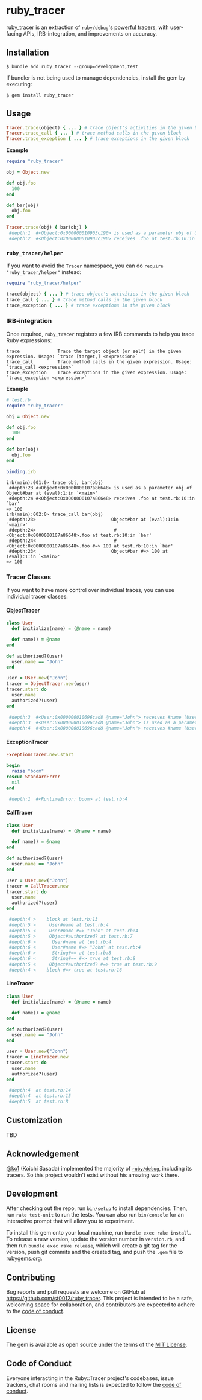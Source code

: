 # ruby_tracer

ruby_tracer is an extraction of [`ruby/debug`](https://github.com/ruby/debug)'s [powerful tracers](https://github.com/ruby/debug/blob/master/lib/debug/tracer.rb), with user-facing APIs, IRB-integration, and improvements on accuracy.

## Installation

```shell
$ bundle add ruby_tracer --group=development,test
```

If bundler is not being used to manage dependencies, install the gem by executing:

```shell
$ gem install ruby_tracer
```

## Usage

```rb
Tracer.trace(object) { ... } # trace object's activities in the given block
Tracer.trace_call { ... } # trace method calls in the given block
Tracer.trace_exception { ... } # trace exceptions in the given block
```

**Example**

```rb
require "ruby_tracer"

obj = Object.new

def obj.foo
  100
end

def bar(obj)
  obj.foo
end

Tracer.trace(obj) { bar(obj) }
 #depth:1  #<Object:0x000000010903c190> is used as a parameter obj of Object#bar at test.rb:13:in `block in <main>'
 #depth:2  #<Object:0x000000010903c190> receives .foo at test.rb:10:in `bar'
```

### `ruby_tracer/helper`

If you want to avoid the `Tracer` namespace, you can do `require "ruby_tracer/helper"` instead:

```rb
require "ruby_tracer/helper"

trace(object) { ... } # trace object's activities in the given block
trace_call { ... } # trace method calls in the given block
trace_exception { ... } # trace exceptions in the given block
```

### IRB-integration

Once required, `ruby_tracer` registers a few IRB commands to help you trace Ruby expressions:

```
trace              Trace the target object (or self) in the given expression. Usage: `trace [target,] <expression>`
trace_call         Trace method calls in the given expression. Usage: `trace_call <expression>`
trace_exception    Trace exceptions in the given expression. Usage: `trace_exception <expression>`
```

**Example**

```rb
# test.rb
require "ruby_tracer"

obj = Object.new

def obj.foo
  100
end

def bar(obj)
  obj.foo
end

binding.irb
```


```
irb(main):001:0> trace obj, bar(obj)
 #depth:23 #<Object:0x0000000107a86648> is used as a parameter obj of Object#bar at (eval):1:in `<main>'
 #depth:24 #<Object:0x0000000107a86648> receives .foo at test.rb:10:in `bar'
=> 100
irb(main):002:0> trace_call bar(obj)
 #depth:23>                            Object#bar at (eval):1:in `<main>'
 #depth:24>                             #<Object:0x0000000107a86648>.foo at test.rb:10:in `bar'
 #depth:24<                             #<Object:0x0000000107a86648>.foo #=> 100 at test.rb:10:in `bar'
 #depth:23<                            Object#bar #=> 100 at (eval):1:in `<main>'
=> 100
```

### Tracer Classes

If you want to have more control over individual traces, you can use individual tracer classes:

#### ObjectTracer

```rb
class User
  def initialize(name) = (@name = name)

  def name() = @name
end

def authorized?(user)
  user.name == "John"
end

user = User.new("John")
tracer = ObjectTracer.new(user)
tracer.start do
  user.name
  authorized?(user)
end

 #depth:3  #<User:0x000000010696cad8 @name="John"> receives #name (User#name) at test.rb:14:in `block in <main>'
 #depth:3  #<User:0x000000010696cad8 @name="John"> is used as a parameter user of Object#authorized? at test.rb:15:in `block in <main>'
 #depth:4  #<User:0x000000010696cad8 @name="John"> receives #name (User#name) at test.rb:8:in `authorized?'
```

#### ExceptionTracer

```rb
ExceptionTracer.new.start

begin
  raise "boom"
rescue StandardError
  nil
end

 #depth:1  #<RuntimeError: boom> at test.rb:4
```

#### CallTracer

```rb
class User
  def initialize(name) = (@name = name)

  def name() = @name
end

def authorized?(user)
  user.name == "John"
end

user = User.new("John")
tracer = CallTracer.new
tracer.start do
  user.name
  authorized?(user)
end

 #depth:4 >    block at test.rb:13
 #depth:5 >     User#name at test.rb:4
 #depth:5 <     User#name #=> "John" at test.rb:4
 #depth:5 >     Object#authorized? at test.rb:7
 #depth:6 >      User#name at test.rb:4
 #depth:6 <      User#name #=> "John" at test.rb:4
 #depth:6 >      String#== at test.rb:8
 #depth:6 <      String#== #=> true at test.rb:8
 #depth:5 <     Object#authorized? #=> true at test.rb:9
 #depth:4 <    block #=> true at test.rb:16
```

#### LineTracer

```rb
class User
  def initialize(name) = (@name = name)

  def name() = @name
end

def authorized?(user)
  user.name == "John"
end

user = User.new("John")
tracer = LineTracer.new
tracer.start do
  user.name
  authorized?(user)
end

 #depth:4  at test.rb:14
 #depth:4  at test.rb:15
 #depth:5  at test.rb:8
```

## Customization

TBD

## Acknowledgement

[@ko1](https://github.com/ko1) (Koichi Sasada) implemented the majority of [`ruby/debug`](https://github.com/ruby/debug), including its tracers. So this project wouldn't exist without his amazing work there.

## Development

After checking out the repo, run `bin/setup` to install dependencies. Then, run `rake test-unit` to run the tests. You can also run `bin/console` for an interactive prompt that will allow you to experiment.

To install this gem onto your local machine, run `bundle exec rake install`. To release a new version, update the version number in `version.rb`, and then run `bundle exec rake release`, which will create a git tag for the version, push git commits and the created tag, and push the `.gem` file to [rubygems.org](https://rubygems.org).

## Contributing

Bug reports and pull requests are welcome on GitHub at https://github.com/st0012/ruby_tracer. This project is intended to be a safe, welcoming space for collaboration, and contributors are expected to adhere to the [code of conduct](https://github.com/st0012/ruby_tracer/blob/master/CODE_OF_CONDUCT.md).

## License

The gem is available as open source under the terms of the [MIT License](https://opensource.org/licenses/MIT).

## Code of Conduct

Everyone interacting in the Ruby::Tracer project's codebases, issue trackers, chat rooms and mailing lists is expected to follow the [code of conduct](https://github.com/st0012/ruby_tracer/blob/master/CODE_OF_CONDUCT.md).
